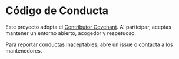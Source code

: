 # Código de Conducta

Este proyecto adopta el [Contributor Covenant](https://www.contributor-covenant.org/version/2/1/code_of_conduct/). Al participar, aceptas mantener un entorno abierto, acogedor y respetuoso.

Para reportar conductas inaceptables, abre un issue o contacta a los mantenedores.
